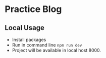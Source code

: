 # Practice Blog

## Local Usage

- Install packages
- Run in command line `npm run dev`
- Project will be available in local host 8000.
